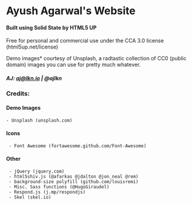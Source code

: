 # Ayush Agarwal's Website

#### Built using Solid State by HTML5 UP
Free for personal and commercial use under the CCA 3.0 license (html5up.net/license)

Demo images* courtesy of Unsplash, a radtastic collection of CC0 (public domain) images
you can use for pretty much whatever.

##### AJ: aj@lkn.io | @ajlkn

### Credits:

#### Demo Images
	- Unsplash (unsplash.com)

#### Icons
	 - Font Awesome (fortawesome.github.com/Font-Awesome)

#### Other
	 - jQuery (jquery.com)
	 - html5shiv.js (@afarkas @jdalton @jon_neal @rem)
	 - background-size polyfill (github.com/louisremi)
	 - Misc. Sass functions (@HugoGiraudel)
	 - Respond.js (j.mp/respondjs)
	 - Skel (skel.io)
